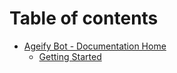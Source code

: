 # Table of contents

* [Ageify Bot - Documentation Home](README.md)
  * [Getting Started](ageify-bot-documentation-home/getting-started.md)
